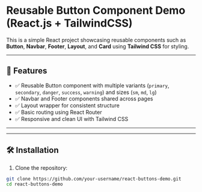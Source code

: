 # Reusable Button Component Demo (React.js + TailwindCSS)

This is a simple React project showcasing reusable components such as **Button**, **Navbar**, **Footer**, **Layout**, and **Card** using **Tailwind CSS** for styling.

---

## 🚀 Features

- ✅ Reusable Button component with multiple variants (`primary`, `secondary`, `danger`, `success`, `warning`) and sizes (`sm`, `md`, `lg`)
- ✅ Navbar and Footer components shared across pages
- ✅ Layout wrapper for consistent structure
- ✅ Basic routing using React Router
- ✅ Responsive and clean UI with Tailwind CSS

---


---

## 🛠️ Installation

1. Clone the repository:

```bash
git clone https://github.com/your-username/react-buttons-demo.git
cd react-buttons-demo
